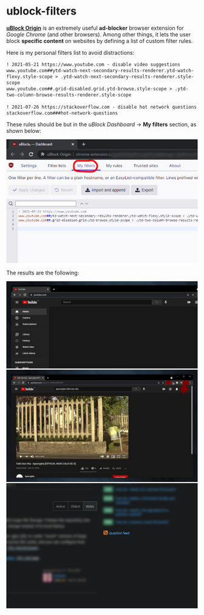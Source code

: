 # ublock-filters

[**uBlock Origin**](https://github.com/gorhill/uBlock) is an extremely useful **ad-blocker** browser extension for *Google Chrome* (and other browsers). Among other things, it lets the user block **specific content** on websites by defining a list of custom filter rules.

Here is my personal filters list to avoid distractions:

```
! 2021-05-21 https://www.youtube.com - disable video suggestions
www.youtube.com##ytd-watch-next-secondary-results-renderer.ytd-watch-flexy.style-scope > .ytd-watch-next-secondary-results-renderer.style-scope
www.youtube.com##.grid-disabled.grid.ytd-browse.style-scope > .ytd-two-column-browse-results-renderer.style-scope

! 2021-07-26 https://stackoverflow.com - disable hot network questions
stackoverflow.com###hot-network-questions
```

These rules should be but in the *uBlock Dashboard* &rarr; **My filters** section, as shown below:

![](img/screen-01.png)

The results are the following:

![](img/screen-02.png)
![](img/screen-03.png)
![](img/screen-04.png)
